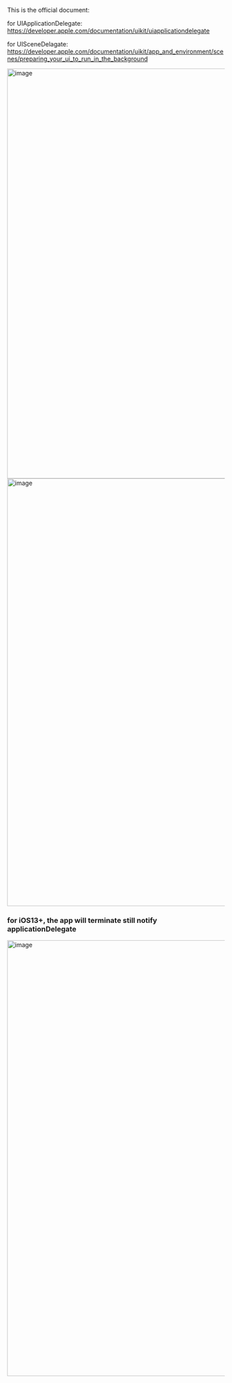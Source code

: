 This is the official document:

for UIApplicationDelegate: https://developer.apple.com/documentation/uikit/uiapplicationdelegate

for UISceneDelagate: https://developer.apple.com/documentation/uikit/app_and_environment/scenes/preparing_your_ui_to_run_in_the_background

<img width="948" alt="image" src="https://user-images.githubusercontent.com/81428296/176288627-fbf553e1-272b-43a1-a4eb-2a3ce7550d06.png">
<img width="989" alt="image" src="https://user-images.githubusercontent.com/81428296/176288973-f8c152c3-f355-44a7-97af-14b094fe3242.png">

### for iOS13+, the app will terminate still notify applicationDelegate
<img width="1008" alt="image" src="https://user-images.githubusercontent.com/81428296/176289269-258cd769-0bdb-407c-9536-b622723ba6a2.png">
